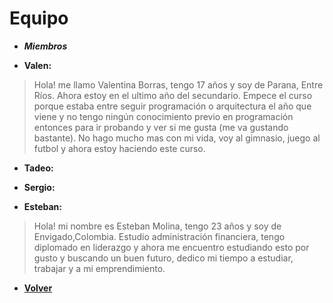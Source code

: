 # Equipo

+ ***Miembros***

+ **Valen:**  
> Hola! me llamo Valentina Borras, tengo 17 años y soy de Parana, Entre Ríos. Ahora estoy en el ultimo año del secundario. Empece el curso porque estaba entre seguir programación o arquitectura el año que viene y no tengo ningún conocimiento previo en programación entonces para ir probando y ver si me gusta (me va gustando bastante). No hago mucho mas con mi vida, voy al gimnasio, juego al futbol y ahora estoy haciendo este curso.

+ **Tadeo:**
 > 

+ **Sergio:**
 > 

+ **Esteban:**
 > Hola! mi nombre es Esteban Molina, tengo 23 años y soy de Envigado,Colombia. Estudio administración financiera, tengo diplomado en liderazgo y ahora me encuentro estudiando esto por gusto y buscando un buen futuro, dedico mi tiempo a estudiar, trabajar y a mi emprendimiento.

+ [**Volver**](../README.md)
